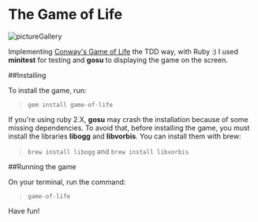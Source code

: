 The Game of Life
============
![pictureGallery](https://photos-6.dropbox.com/t/0/AAB02tDagfMJ1zFpXa5UACS2oBrUOaqmtg_NbuhuBPk6gA/12/6313549/png/1024x768/3/1384398000/0/2/Screenshot%202013-11-13%2023.36.31.png/WNPIItGnmaZN0dGKymEGVoa2u1Qp7w_UKbk2UDutBYU "screenshot")

Implementing [Conway's Game of Life](http://en.wikipedia.org/wiki/Conway's_Game_of_Life "Conway's Game of Life") the TDD way, with Ruby :)
I used **minitest** for testing and **gosu** to displaying the game on the screen.

##Installing

To install the game, run:

  > `gem install game-of-life`

If you're using ruby 2.X, **gosu** may crash the installation because of some missing dependencies. To avoid that,
before installing the game, you must install the libraries **libogg** and **libvorbis**. You can install them with brew:

  > `brew install libogg` and `brew install libvorbis`
  
##Running the game

On your terminal, run the command:

  > `game-of-life`

Have fun!
